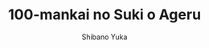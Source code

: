 --- 
slug: "100-mankai-no-suki-o-ageru"
title: "100-mankai no Suki o Ageru"
publishdate: "2018-12-21"
src: "https://365manga.net/manga/100-mankai-no-suki-o-ageru"
author: "Shibano Yuka"
image: "https://data.365manga.net/images/thumbnails/32710-100-mankai-no-suki-o-ageru.jpg"
tags: ["Romance","Shoujo","Shoujo ai"]
chapters: ["Chapter 3 ","Chapter 2 ","Chapter 1"]
chapterlinks: ["https://365manga.net/100-mankai-no-suki-o-ageru/chapter-3.html","https://365manga.net/100-mankai-no-suki-o-ageru/chapter-2.html","https://365manga.net/100-mankai-no-suki-o-ageru/chapter-1.html"]
description: "During a tournament in middle school, Rui fell in love at first sight with Youhei from the basketball club. I loved, loved, loved him, chasing after Youhei until we finally became lovers. Although we became separated in high school, I would die if it were for Youhei. I was happy as long as they were together.... Or so I thought. I had to study properly and think seriously about my career, but my greedy feelings overflowed and ahhh, the brakes won't work anymore!!"
---